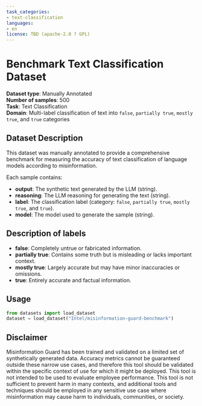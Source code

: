 ```yaml
---
task_categories:
- text-classification
languages:
- en
license: TBD (apache-2.0 ? GPL)
---
```


# Benchmark Text Classification Dataset

**Dataset type**: Manually Annotated  
**Number of samples**: 500  
**Task**: Text Classification  
**Domain**: Multi-label classification of text into `false`, `partially true`, `mostly true`, and `true` categories

## Dataset Description
This dataset was manually annotated to provide a comprehensive benchmark for measuring the accuracy of text classification of language models according to misinformation. 

Each sample contains:
- **output**: The synthetic text generated by the LLM (string).
- **reasoning**: The LLM reasoning for generating the text (string). 
- **label**: The classification label (category: `false`, `partially true`, `mostly true`, and `true`).
- **model**: The model used to generate the sample (string).

## Description of labels
- **false**: Completely untrue or fabricated information.
- **partially true**: Contains some truth but is misleading or lacks important context.
- **mostly true**: Largely accurate but may have minor inaccuracies or omissions.
- **true**: Entirely accurate and factual information.

## Usage
```python
from datasets import load_dataset
dataset = load_dataset("Intel/misinformation-guard-benchmark")
```

## Disclaimer
Misinformation Guard has been trained and validated on a limited set 
of synthetically generated data. Accuracy metrics cannot be guaranteed 
outside these narrow use cases, and therefore this tool should be 
validated within the specific context of use for which it might be deployed. 
This tool is not intended to be used to evaluate employee performance. 
This tool is not sufficient to prevent harm in many contexts, and additional
tools and techniques should be employed in any sensitive use case where 
misinformation may cause harm to individuals, communities, or society.
